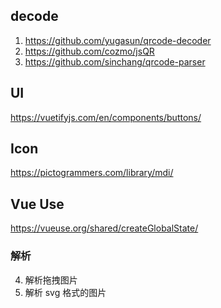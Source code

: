 ## decode
1. https://github.com/yugasun/qrcode-decoder
2. https://github.com/cozmo/jsQR
3. https://github.com/sinchang/qrcode-parser


## UI
https://vuetifyjs.com/en/components/buttons/

## Icon
https://pictogrammers.com/library/mdi/

## Vue Use
https://vueuse.org/shared/createGlobalState/

### 解析
4. 解析拖拽图片
5. 解析 svg 格式的图片